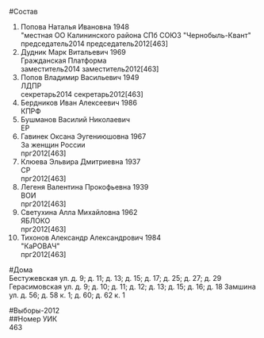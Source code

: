 #Состав  
1. Попова Наталья Ивановна 1948  
    "местная ОО Калининского района СПб СОЮЗ "Чернобыль-Квант"  
    председатель2014 председатель2012[463]    
2. Дудник Марк Витальевич 1969  
    Гражданская Платформа  
    заместитель2014 заместитель2012[463]  
3. Попов Владимир Васильевич 1949  
    ЛДПР  
    секретарь2014 секретарь2012[463]    
4. Бердников Иван Алексеевич 1986  
    КПРФ  
5. Бушманов Василий Николаевич  
    ЕР  
6. Гавинек Оксана Эугениюшовна 1967  
    За женщин России  
    прг2012[463]  
7. Клюева Эльвира Дмитриевна 1937  
    СР  
    прг2012[463]  
8. Легеня Валентина Прокофьевна 1939  
    ВОИ  
    прг2012[463]  
9. Светухина Алла Михайловна 1962  
    ЯБЛОКО  
    прг2012[463]  
10. Тихонов Александр Александрович 1984  
    "КаРОВАЧ"  
    прг2012[463]  
  
#Дома  
Бестужевская ул. д. 9; д. 11; д. 13; д. 15; д. 17; д. 25; д. 27; д. 29 Герасимовская ул. д. 9; д. 10; д. 11; д. 12; д. 13; д. 15; д. 16; д. 18 Замшина ул. д. 56; д. 58 к. 1; д. 60; д. 62 к. 1  
  
#Выборы-2012  
##Номер УИК  
463  
